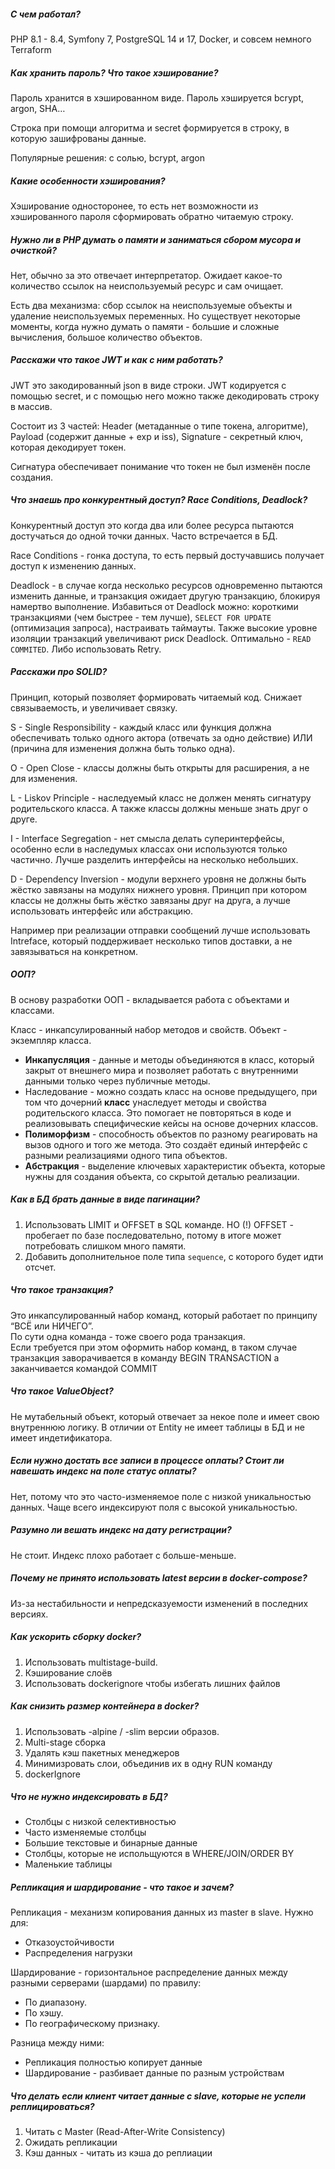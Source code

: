 ##### С чем работал?

PHP 8.1 - 8.4, Symfony 7, PostgreSQL 14 и 17, Docker, и совсем немного Terraform

##### Как хранить пароль? Что такое хэширование?

Пароль хранится в хэшированном виде. Пароль хэшируется bcrypt, argon, SHA…

Строка при помощи алгоритма и secret формируется в строку, в которую зашифрованы данные.

Популярные решения: с солью, bcrypt, argon

##### Какие особенности хэширования?

Хэширование односторонее, то есть нет возможности из хэшированного пароля сформировать обратно читаемую строку.

##### Нужно ли в PHP думать о памяти и заниматься сбором мусора и очисткой?

Нет, обычно за это отвечает интерпретатор.
Ожидает какое-то количество ссылок на неиспользуемый ресурс и сам очищает.

Есть два механизма: сбор ссылок на неиспользуемые объекты и удаление неиспользуемых переменных.
Но существует некоторые моменты, когда нужно думать о памяти - большие и сложные вычисления, большое количество объектов.

##### Расскажи что такое JWT и как с ним работать?

JWT это закодированный json в виде строки. 
JWT кодируется с помощью secret, и с помощью него можно также декодировать строку в массив.

Состоит из 3 частей: Header (метаданные о типе токена, алгоритме), Payload (содержит данные + exp и iss), Signature - секретный ключ, которая декодирует токен.

Сигнатура обеспечивает понимание что токен не был изменён после создания.

##### Что знаешь про конкурентный доступ? Race Conditions, Deadlock?

Конкурентный доступ это когда два или более ресурса пытаются достучаться до одной точки данных.
Часто встречается в БД. 

Race Conditions - гонка доступа, то есть первый достучавшись получает доступ к изменению данных.

Deadlock - в случае когда несколько ресурсов одновременно пытаются изменить данные, и транзакция ожидает другую транзакцию, блокируя намертво выполнение.
Избавиться от Deadlock можно: короткими транзакциями (чем быстрее - тем лучше), `SELECT FOR UPDATE` (оптимизация запроса), настраивать таймауты.
Также высокие уровне изоляции транзакций увеличивают риск Deadlock. Оптимально - `READ COMMITED`.
Либо использовать Retry.

##### Расскажи про SOLID?

Принцип, который позволяет формировать читаемый код. Снижает связываемость, и увеличивает связку.

S - Single Responsibility - каждый класс или функция должна обеспечивать только одного актора (отвечать за одно действие) ИЛИ (причина для изменения должна быть только одна).

O - Open Close - классы должны быть открыты для расширения, а не для изменения.

L - Liskov Principle - наследуемый класс не должен менять сигнатуру родительского класса. А также классы должны меньше знать друг о друге.

I - Interface Segregation - нет смысла делать суперинтерфейсы, особенно если в наследумых классах они используются только частично. Лучше разделить интерфейсы на несколько небольших.

D - Dependency Inversion - модули верхнего уровня не должны быть жёстко завязаны на модулях нижнего уровня. Принцип при котором классы не должны быть жёстко завязаны друг на друга, а лучше использовать интерфейс или абстракцию.

Например при реализации отправки сообщений лучше использовать Intreface, который поддерживает несколько типов доставки, а не завязываться на конкретном.

##### ООП?

В основу разработки ООП - вкладывается работа с объектами и классами.

Класс - инкапсулированный набор методов и свойств.
Объект - экземпляр класса.

- **Инкапусляция** - данные и методы объединяются в класс, который закрыт от внешнего мира и позволяет работать с внутренними данными только через публичные методы.
- Наследование - можно создать класс на основе предыдущего, при том что дочерний **класс** унаследует методы и свойства родительского класса. Это помогает не повторяться в коде и реализовывать специфические кейсы на основе дочерних классов.
- **Полиморфизм** - способность объектов по разному реагировать на вызов одного и того же метода. Это создаёт единый интерфейс с разными реализациями одного типа объектов.
- **Абстракция** - выделение ключевых характеристик объекта, которые нужны для создания объекта, со скрытой деталью реализации.

##### Как в БД брать данные в виде пагинации?

1. Использовать LIMIT и OFFSET в SQL команде. НО (!) OFFSET - пробегает по базе последовательно, потому в итоге может потребовать слишком много памяти. 
2. Добавить дополнительное поле типа `sequence`, с которого будет идти отсчет.

##### Что такое транзакция?

Это инкапсулированный набор команд, который работает по принципу “ВСЁ или НИЧЕГО”.  
По сути одна команда - тоже своего рода транзакция.  
Если требуется при этом оформить набор команд, в таком случае транзакция заворачивается в команду BEGIN TRANSACTION а заканчивается командой COMMIT

##### Что такое ValueObject?

Не мутабельный объект, который отвечает за некое поле и имеет свою внутреннюю логику. В отличии от Entity не имеет таблицы в БД и не имеет индетификатора.

##### Если нужно достать все записи в процессе оплаты? Стоит ли навешать индекс на поле статус оплаты?

Нет, потому что это часто-изменяемое поле с низкой уникальностью данных. Чаще всего индексируют поля с высокой уникальностью.

##### Разумно ли вешать индекс на дату регистрации? 

Не стоит. Индекс плохо работает с больше-меньше.

##### Почему не принято использовать latest версии в docker-compose?

Из-за нестабильности и непредсказуемости изменений в последних версиях.

##### Как ускорить сборку docker?
1. Использовать multistage-build.
2. Кэширование слоёв
3. Использовать dockerignore чтобы избегать лишних файлов

##### Как снизить размер контейнера в docker?
1. Использовать -alpine / -slim версии образов.
2. Multi-stage сборка
3. Удалять кэш пакетных менеджеров
4. Минимизровать слои, объединив их в одну RUN команду
5. dockerIgnore

##### Что не нужно индексировать в БД?
- Столбцы с низкой селективностью
- Часто изменяемые столбцы
- Большие текстовые и бинарные данные
- Столбцы, которые не испольщуются в WHERE/JOIN/ORDER BY
- Маленькие таблицы

##### Репликация и шардирование - что такое и зачем?

Репликация - механизм копирования данных из master в slave. Нужно для:
- Отказоустойчивости
- Распределения нагрузки

Шардирование - горизонтальное распределение данных между разными серверами (шардами) по правилу:
- По диапазону.
- По хэшу.
- По географическому признаку.

Разница между ними:
- Репликация полностью копирует данные
- Шардирование - разбивает данные по разным устройствам

##### Что делать если клиент читает данные с slave, которые не успели реплицироваться?

1. Читать с Master (Read-After-Write Consistency)
2. Ожидать репликации
3. Кэш данных - читать из кэша до реплиации